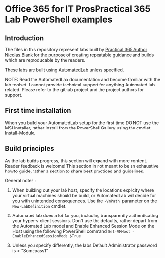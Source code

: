 # Office 365 for IT ProsPractical 365 Lab PowerShell examples

## Introduction
The files in this repository represent labs built by [Practical 365 Author Nicolas Blank](https://practical365.com/author/nicolas-blank/) for the purpose of creating repeatable guidance and builds which are reproducable by the readers.

These labs are built using [AutomatedLab](https://github.com/AutomatedLab/AutomatedLab) unless specified.

NOTE: Read the AutomatedLab documentation and become familiar with the lab toolset. I cannot provide technical support for anything Automated lab related. Please refer to the github project and the project authors for support.


## First time installation
When you build your AutomatedLab setup for the first time DO NOT use the MSI installer, rather install from the PowerShell Gallery using the cmdlet Install-Module. 

## Build principles
As the lab builds progress, this section will expand with more content. Reader feedback is welcome! This section in not meant to be an exhaustive howto guide, rather a section to share best practices and guidelines.

General notes :

1. When building out your lab host, specify the locations explicity where your virtual machines should be build, or AutomatedLab will decide for you with unintended consequences. Use the `-VmPath `parameter on the `New-LabDefinition` cmdlet.

2. Automated lab does a lot for you, including transparently authenticating your hyper-v client sessions. Don't use the defaults, rather depart from the Automated Lab model and Enable Enhanced Session Mode on the Host using the following PowerShell command
        `Set-VMHost -EnableEnhancedSessionMode $True`

3. Unless you specify differently, the labs Default Administrator password is > "Somepass1"
 